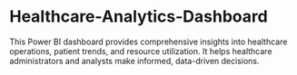 # Healthcare-Analytics-Dashboard
This Power BI dashboard provides comprehensive insights into healthcare operations, patient trends, and resource utilization. It helps healthcare administrators and analysts make informed, data-driven decisions.
